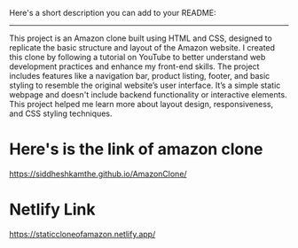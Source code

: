 Here's a short description you can add to your README:

---

This project is an Amazon clone built using HTML and CSS, designed to replicate the basic structure and layout of the Amazon website. I created this clone by following a tutorial on YouTube to better understand web development practices and enhance my front-end skills. The project includes features like a navigation bar, product listing, footer, and basic styling to resemble the original website’s user interface. It’s a simple static webpage and doesn't include backend functionality or interactive elements. This project helped me learn more about layout design, responsiveness, and CSS styling techniques.


# Here's is the link of amazon clone
 https://siddheshkamthe.github.io/AmazonClone/

# Netlify Link 
https://staticcloneofamazon.netlify.app/
